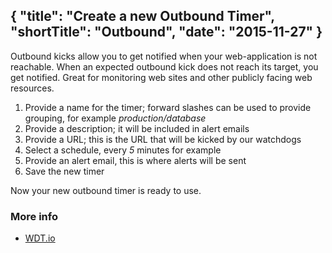 {
  "title": "Create a new Outbound Timer",
  "shortTitle": "Outbound",
  "date": "2015-11-27"
}
---
Outbound kicks allow you to get notified when your web-application is not reachable. When an expected outbound kick does not reach its target, you get notified. Great for monitoring web sites and other publicly facing web resources.

1. Provide a name for the timer; forward slashes can be used to provide grouping, for example *production/database*
2. Provide a description; it will be included in alert emails
3. Provide a URL; this is the URL that will be kicked by our watchdogs
4. Select a schedule, every *5* minutes for example
5. Provide an alert email, this is where alerts will be sent
6. Save the new timer

Now your new outbound timer is ready to use.


### More info

- [WDT.io](https://wdt.io)
